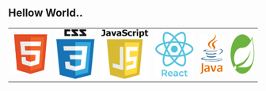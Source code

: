 <!-- - 👋 Hi, I’m @GitUserVivek
- 👀 Interested To learn Programming Languages 
- 💻 Looking For Job Opportunity
 -->   

   
## Hellow World.. 

  <p align="center" text-align="center">  
 <table>
  <tr>
   <td> <img  height="80px" width="80px"  src="https://github.com/GitUserVivek/GitUserVivek/blob/main/html.png" />  </td>
   <td> <img  height="100px" width="80px"  src="https://github.com/GitUserVivek/GitUserVivek/blob/main/css.png" /> </td>
   <td> <img  height="100px" width="100px"  src="https://github.com/GitUserVivek/GitUserVivek/blob/main/javascript.png" /> </td>
   <td>  <img  height="90px" width="80px"  src="https://github.com/GitUserVivek/GitUserVivek/blob/main/react.png" /> </td>
   <td>  <img  height="80px" width="50px"  src="https://github.com/GitUserVivek/GitUserVivek/blob/main/java.png" />  </td>
   <td>  <img  height="80px" width="50px"  src="https://github.com/GitUserVivek/GitUserVivek/blob/main/spring.png" />  </td>
  </tr> 
  </table>
</p>
